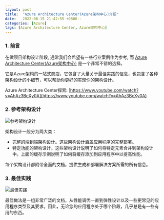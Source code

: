 ```yaml
---
layout: post
title:  "Azure Architecture Center(Azure架构中心)介绍"
date:   2022-08-15 21:42:55 +0800--
categories: [Azure]
tags: [Azure Architecture Center, Azure架构中心]  
---
```


### 1. 前言

在做项目架构设计阶段, 通常我们会希望有一些行业案例作为参考, 而 [Azure Architecture Center(Azure架构中心)](https://docs.microsoft.com/en-us/azure/architecture/) 是一个非常不错的选择。

它是Azure架构的一站式商店，它包含了大量关于最佳实践的信息，也包含了各种架构设计的小细节，可以帮助你更好的实现你的架构设计。

Azure Architecture Center探索: [https://www.youtube.com/watch?v=AhAz3BcXy0A](https://www.youtube.com/watch?v=AhAz3BcXy0A)

### 2. 参考架构设计

![参考架构设计](https://ssw.com.au/rules/static/525e17764c2805c16b144adb8e7ed265/2bef9/referencearchitectures.png)

架构设计一般分为两大类：

* 完整的端到端架构设计。这些架构设计涵盖应用程序的完整部署。
* 特定功能的架构设计。这些架构设计说明了如何将特定元素合并到架构设计中。上面的缓存示例说明了如何将缓存添加到应用程序中以提高性能。

每个架构设计都附带全面的文档，提供生成和部署解决方案所需的所有信息。

### 3. 最佳实践

![最佳实践](https://ssw.com.au/rules/static/2c9b3ee2b45e53b9418855048950e9de/2bef9/bestpractices.png)

最佳做法是一组非常广泛的文档，从性能调优一直到弹性设计以及一些更常见的应用程序类型及其要求。因此，无论您的应用程序处于哪个阶段，几乎总是有一些有用的东西。
